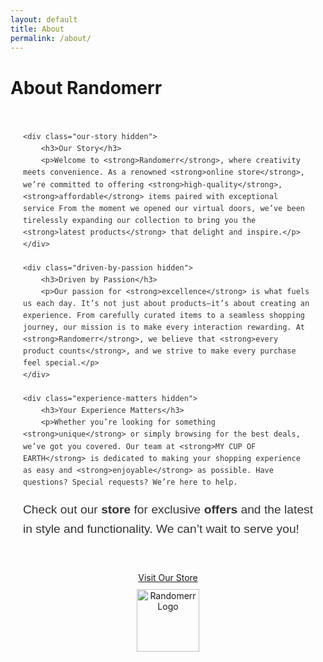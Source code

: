 ```yaml
---
layout: default
title: About
permalink: /about/
---
```


# About Randomerr


<div class="about-container">

    <div class="our-story hidden">
        <h3>Our Story</h3>
        <p>Welcome to <strong>Randomerr</strong>, where creativity meets convenience. As a renowned <strong>online store</strong>, we’re committed to offering <strong>high-quality</strong>, <strong>affordable</strong> items paired with exceptional service From the moment we opened our virtual doors, we’ve been tirelessly expanding our collection to bring you the <strong>latest products</strong> that delight and inspire.</p>
    </div>

    <div class="driven-by-passion hidden">
        <h3>Driven by Passion</h3>
        <p>Our passion for <strong>excellence</strong> is what fuels us each day. It’s not just about products—it’s about creating an experience. From carefully curated items to a seamless shopping journey, our mission is to make every interaction rewarding. At <strong>Randomerr</strong>, we believe that <strong>every product counts</strong>, and we strive to make every purchase feel special.</p>
    </div>

    <div class="experience-matters hidden">
        <h3>Your Experience Matters</h3>
        <p>Whether you’re looking for something <strong>unique</strong> or simply browsing for the best deals, we’ve got you covered. Our team at <strong>MY CUP OF EARTH</strong> is dedicated to making your shopping experience as easy and <strong>enjoyable</strong> as possible. Have questions? Special requests? We’re here to help.

Check out our <strong>store</strong> for exclusive <strong>offers</strong> and the latest in style and functionality. We can’t wait to serve you!</p>
    </div>

 <a href="https://m-cochran.github.io/Randomerr/shop/" class="btn">
  Visit Our Store
  <img src="/Randomerr/assets/images/logo.svg" alt="Randomerr Logo" class="store-logo">
</a>



<style>
/* General styling for About page */
  .about-container {
    max-width: 800px;
    margin: 0 auto;
    padding: 20px;
    font-family: Arial, sans-serif;
    line-height: 1.6;
    color: #333;
}

.about-container h2 {
    font-size: 2.5rem;
    color: #2c3e50;
    margin-bottom: 20px;
    text-align: center;
    text-transform: uppercase;
}

.about-container h3 {
    font-size: 1.75rem;
    color: #06f;
    margin-bottom: 10px;
}

.about-container p {
    font-size: 1.2rem;
    margin-bottom: 20px;
    text-align: justify;
}

.about-container a {
    color: #06f;
    text-decoration: none;
}

/* Styling for specific sections */
.about-container .our-story {
    background-color: #ecf0f1;
    padding: 20px;
    border-left: 5px solid #2c3e50;
    margin-bottom: 30px;
}

.about-container .driven-by-passion {
    background-color: #f7f7f7;
    padding: 20px;
    border-left: 5px solid #06f;
    margin-bottom: 30px;
}

.about-container .experience-matters {
    background-color: #ffffff;
    padding: 20px;
    border-left: 5px solid #07f;
    margin-bottom: 30px;
}



.btn {
  display: block;          /* Make the link a block element */


  margin-left: auto;
  margin-right: auto;
  text-align: center;     /* Center text inside the button */
  width: 100px;            /* Set button width to 100px */
}

.store-logo {
  width: 100px;  /* Set the width of the image */
  height: auto;  /* Maintain aspect ratio */
  margin-top: 10px; /* Add space between text and image */
}
</style>

